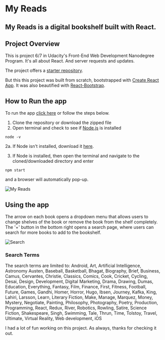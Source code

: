 # My Reads

## My Reads is a digital bookshelf built with React.

## Project Overview

This is project 6/7 in Udacity's Front-End Web Development Nanodegree Program. It's all about React. And server requests and updates.

The project offers a [starter repository](https://github.com/udacity/reactnd-project-myreads-starter).

But this this project was built from scratch, bootstrapped with [Create React App](https://github.com/facebookincubator/create-react-app). It was also beautified with [React-Bootstrap](https://react-bootstrap.github.io).

## How to Run the app

To run the app [click here](https://chase-owens.github.io/My-Reads/) or follow the steps below.

1. Clone the repository or download the zipped file
2. Open terminal and check to see if [Node.js](https://nodejs.org/en/) is installed

```
node -v
```

2a. If Node isn't installed, download it [here](https://nodejs.org/en/).

3. If Node is installed, then open the terminal and navigate to the cloned/downloaded directory and enter

```
npm start
```

and a browser will automatically pop-up.

![My Reads](https://farm2.staticflickr.com/1877/30404208468_afd87b8f74.jpg)

## Using the app

The arrow on each book opens a dropdown menu that allows users to change shelves of the book or remove the book from the shelf completely. The '+' button in the bottom right opens a search page, where users can search for more books to add to the bookshelf.

![Search](https://farm2.staticflickr.com/1880/44271357861_1d292e3264.jpg)

### Search Terms

The search terms are limited to: Android, Art, Artificial Intelligence, Astronomy Austen, Baseball, Basketball, Bhagat, Biography, Brief, Business, Camus, Cervantes, Christie, Classics, Comics, Cook, Cricket, Cycling, Desai, Design, Development, Digital Marketing, Drama, Drawing, Dumas, Education, Everything, Fantasy, Film, Finance, First, Fitness, Football, Future, Games, Gandhi, Homer, Horror, Hugo, Ibsen, Journey, Kafka, King, Lahiri, Larsson, Learn, Literary Fiction, Make, Manage, Marquez, Money, Mystery, Negotiate, Painting, Philosophy, Photography, Poetry, Production, Programming, React, Redux, River, Robotics, Rowling, Satire, Science Fiction, Shakespeare, Singh, Swimming, Tale, Thrun, Time, Tolstoy, Travel, Ultimate, Virtual Reality, Web development, iOS

I had a lot of fun working on this project. As always, thanks for checking it out.
